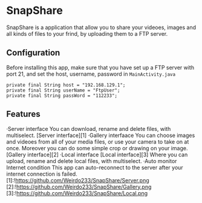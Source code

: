 # SnapShare
SnapShare is a application that allow you to share your videoes, images and all kinds of files to your frind, by uploading them to a FTP server. 

## Configuration
Before installing this app, make sure that you have set up a FTP server with port 21, and set the host, username, password in `MainActivity.java`

	private final String host = "192.168.129.1";
	private final String userName = "FtpUser";
	private final String passWord = "112233";

## Features
·Server interface
You can download, rename and delete files, with multiselect.
[Server interface][1]
·Gallery interfaace
You can choose images and videoes from all of your media files, or use your camera to take on at once. Moreover you can do some simple crop or drawing on your image.
[Gallery interface][2]
·Local interface
[Local interface][3]
Where you can upload, rename and delete local files,  with multiselect.
·Auto monitor Internet condition
This app can auto-reconnect to the server after your internet connection is failed.
[1]:!https://github.com/Weirdo233/SnapShare/Server.png
[2]:!https://github.com/Weirdo233/SnapShare/Gallery.png
[3]:!https://github.com/Weirdo233/SnapShare/Local.png
